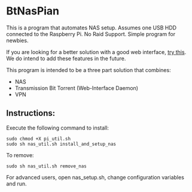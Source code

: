 # BtNasPian

This is a program that automates NAS setup. Assumes one USB HDD connected to the Raspberry Pi.
No Raid Support. Simple program for newbies.

If you are looking for a better solution with a good web interface,
 [try this](https://github.com/gurudigitalsolutions/NAS-Pi). 
 We do intend to add these features in the future.

This program is intended to be a three part solution that combines:
* NAS
* Transmission Bit Torrent (Web-Interface Daemon)
* VPN

## Instructions:

Execute the following command to install:

```
sudo chmod +X pi_util.sh
sudo sh nas_util.sh install_and_setup_nas
```

To remove:
```
sudo sh nas_util.sh remove_nas
```


For advanced users, open nas_setup.sh, change configuration variables and run.